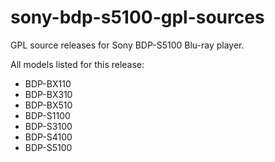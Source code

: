 # sony-bdp-s5100-gpl-sources

GPL source releases for Sony BDP-S5100 Blu-ray player.

All models listed for this release:
* BDP-BX110
* BDP-BX310
* BDP-BX510
* BDP-S1100
* BDP-S3100
* BDP-S4100
* BDP-S5100

